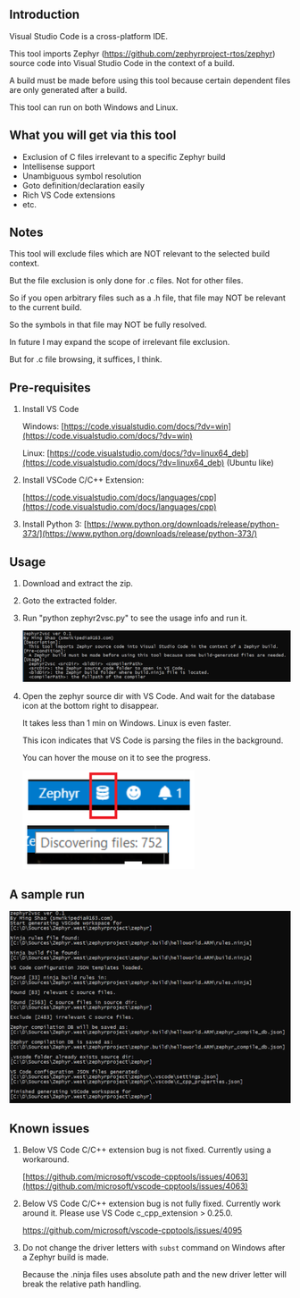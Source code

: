 ## Introduction

Visual Studio Code is a cross-platform IDE.

This tool imports Zephyr (https://github.com/zephyrproject-rtos/zephyr) source code into Visual Studio Code in the context of a build.

A build must be made before using this tool because certain dependent files are only generated after a build.

This tool can run on both Windows and Linux. 

## What you will get via this tool
- Exclusion of C files irrelevant to a specific Zephyr build
- Intellisense support
- Unambiguous symbol resolution
- Goto definition/declaration easily
- Rich VS Code extensions
- etc.

## Notes

This tool will exclude files which are NOT relevant to the selected build context.

But the file exclusion is only done for .c files. Not for other files.

So if you open arbitrary files such as a .h file, that file may NOT be relevant to the current build.

So the symbols in that file may NOT be fully resolved.

In future I may expand the scope of irrelevant file exclusion.

But for .c file browsing, it suffices, I think. 

## Pre-requisites

1. Install VS Code

   Windows: [https://code.visualstudio.com/docs/?dv=win](https://code.visualstudio.com/docs/?dv=win)   

   Linux:  [https://code.visualstudio.com/docs/?dv=linux64_deb](https://code.visualstudio.com/docs/?dv=linux64_deb) (Ubuntu like)

2. Install VSCode C/C++ Extension:

   [https://code.visualstudio.com/docs/languages/cpp](https://code.visualstudio.com/docs/languages/cpp)
   
3. Install Python 3:
   [https://www.python.org/downloads/release/python-373/](https://www.python.org/downloads/release/python-373/)


## Usage

1. Download and extract the zip.

2. Goto the extracted folder.

3. Run "python zephyr2vsc.py" to see the usage info and run it. 

   ![usage](<https://raw.githubusercontent.com/smwikipedia/zephyr2vsc/master/pics/zephyr2vs.usage.png>)

4. Open the zephyr source dir with VS Code. And wait for the database icon at the bottom right to disappear. 

   It takes less than 1 min on Windows. Linux is even faster. 

   This icon indicates that VS Code is parsing the files in the background.

   You can hover the mouse on it to see the progress. 

    ![file parsing icon](https://raw.githubusercontent.com/smwikipedia/zephyr2vsc/master/pics/file%20parsing%20icon.png)

## A sample run

![sample run](<https://raw.githubusercontent.com/smwikipedia/zephyr2vsc/master/pics/zephyr2vs.run.png>)

## Known issues

1. Below VS Code C/C++ extension bug is not fixed. Currently using a workaround.

   [https://github.com/microsoft/vscode-cpptools/issues/4063](https://github.com/microsoft/vscode-cpptools/issues/4063)

2. Below VS Code C/C++ extension bug is not fully fixed. Currently work around it. Please use VS Code c_cpp_extension > 0.25.0.

   <https://github.com/microsoft/vscode-cpptools/issues/4095>

3. Do not change the driver letters with `subst` command on Windows after a Zephyr build is made.

   Because the .ninja files uses absolute path and the new driver letter will break the relative path handling.

   
